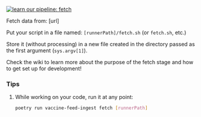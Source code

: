 [![learn our pipeline: fetch](https://img.shields.io/static/v1?label=learn%20our%20pipeline&message=fetch&style=social)](https://github.com/CAVaccineInventory/vaccine-feed-ingest/wiki/Runner-pipeline-stages#fetch)

Fetch data from: [url]

Put your script in a file named: `[runnerPath]/fetch.sh` (or `fetch.sh`, etc.)

Store it (without processing) in a new file created in the directory passed as the first argument (`sys.argv[1]`).

Check the wiki to learn more about the purpose of the fetch stage and how to get set up for development!

### Tips

1. While working on your code, run it at any point:
    ```sh
    poetry run vaccine-feed-ingest fetch [runnerPath]
    ```
